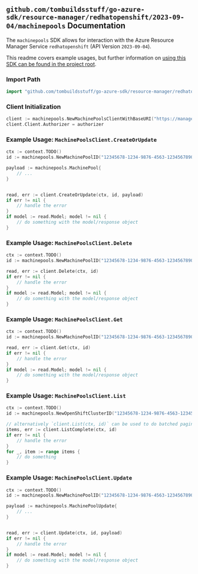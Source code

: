 
## `github.com/tombuildsstuff/go-azure-sdk/resource-manager/redhatopenshift/2023-09-04/machinepools` Documentation

The `machinepools` SDK allows for interaction with the Azure Resource Manager Service `redhatopenshift` (API Version `2023-09-04`).

This readme covers example usages, but further information on [using this SDK can be found in the project root](https://github.com/tombuildsstuff/go-azure-sdk/tree/main/docs).

### Import Path

```go
import "github.com/tombuildsstuff/go-azure-sdk/resource-manager/redhatopenshift/2023-09-04/machinepools"
```


### Client Initialization

```go
client := machinepools.NewMachinePoolsClientWithBaseURI("https://management.azure.com")
client.Client.Authorizer = authorizer
```


### Example Usage: `MachinePoolsClient.CreateOrUpdate`

```go
ctx := context.TODO()
id := machinepools.NewMachinePoolID("12345678-1234-9876-4563-123456789012", "example-resource-group", "openShiftClusterValue", "machinePoolValue")

payload := machinepools.MachinePool{
	// ...
}


read, err := client.CreateOrUpdate(ctx, id, payload)
if err != nil {
	// handle the error
}
if model := read.Model; model != nil {
	// do something with the model/response object
}
```


### Example Usage: `MachinePoolsClient.Delete`

```go
ctx := context.TODO()
id := machinepools.NewMachinePoolID("12345678-1234-9876-4563-123456789012", "example-resource-group", "openShiftClusterValue", "machinePoolValue")

read, err := client.Delete(ctx, id)
if err != nil {
	// handle the error
}
if model := read.Model; model != nil {
	// do something with the model/response object
}
```


### Example Usage: `MachinePoolsClient.Get`

```go
ctx := context.TODO()
id := machinepools.NewMachinePoolID("12345678-1234-9876-4563-123456789012", "example-resource-group", "openShiftClusterValue", "machinePoolValue")

read, err := client.Get(ctx, id)
if err != nil {
	// handle the error
}
if model := read.Model; model != nil {
	// do something with the model/response object
}
```


### Example Usage: `MachinePoolsClient.List`

```go
ctx := context.TODO()
id := machinepools.NewOpenShiftClusterID("12345678-1234-9876-4563-123456789012", "example-resource-group", "openShiftClusterValue")

// alternatively `client.List(ctx, id)` can be used to do batched pagination
items, err := client.ListComplete(ctx, id)
if err != nil {
	// handle the error
}
for _, item := range items {
	// do something
}
```


### Example Usage: `MachinePoolsClient.Update`

```go
ctx := context.TODO()
id := machinepools.NewMachinePoolID("12345678-1234-9876-4563-123456789012", "example-resource-group", "openShiftClusterValue", "machinePoolValue")

payload := machinepools.MachinePoolUpdate{
	// ...
}


read, err := client.Update(ctx, id, payload)
if err != nil {
	// handle the error
}
if model := read.Model; model != nil {
	// do something with the model/response object
}
```
